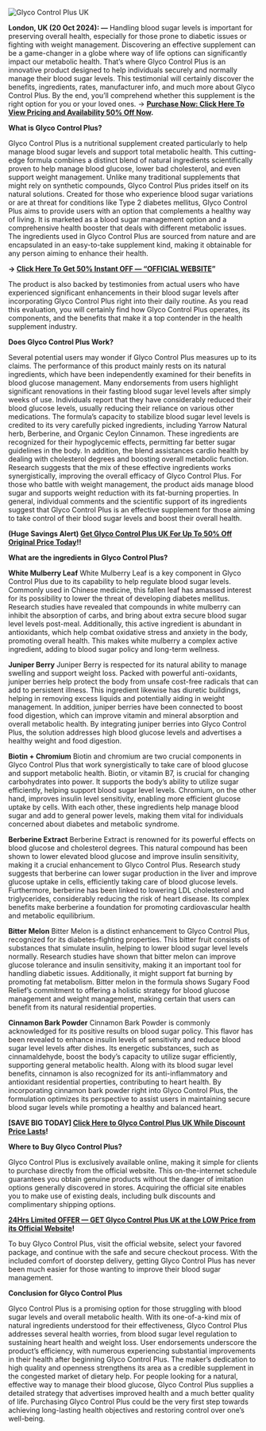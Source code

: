 ![Glyco Control Plus UK](https://github.com/user-attachments/assets/9fe64969-5356-4b32-acd0-2e4890a89b2f)



**London, UK (20 Oct 2024): —** Handling blood sugar levels is important for preserving overall health, especially for those prone to diabetic issues or fighting with weight management. Discovering an effective supplement can be a game-changer in a globe where way of life options can significantly impact our metabolic health. That’s where Glyco Control Plus is an innovative product designed to help individuals securely and normally manage their blood sugar levels. This testimonial will certainly discover the benefits, ingredients, rates, manufacturer info, and much more about Glyco Control Plus. By the end, you’ll comprehend whether this supplement is the right option for you or your loved ones. → **[Purchase Now: Click Here To View Pricing and Availability 50% Off Now](https://supplementcarts.com/glyco-control-plus-uk/).**


**What is Glyco Control Plus?**

Glyco Control Plus is a nutritional supplement created particularly to help manage blood sugar levels and support total metabolic health. This cutting-edge formula combines a distinct blend of natural ingredients scientifically proven to help manage blood glucose, lower bad cholesterol, and even support weight management. Unlike many traditional supplements that might rely on synthetic compounds, Glyco Control Plus prides itself on its natural solutions.
Created for those who experience blood sugar variations or are at threat for conditions like Type 2 diabetes mellitus, Glyco Control Plus aims to provide users with an option that complements a healthy way of living. It is marketed as a blood sugar management option and a comprehensive health booster that deals with different metabolic issues. The ingredients used in Glyco Control Plus are sourced from nature and are encapsulated in an easy-to-take supplement kind, making it obtainable for any person aiming to enhance their health.


**→ [Click Here To Get 50% Instant OFF — “OFFICIAL WEBSITE](https://supplementcarts.com/glyco-control-plus-uk/)”**


The product is also backed by testimonies from actual users who have experienced significant enhancements in their blood sugar levels after incorporating Glyco Control Plus right into their daily routine. As you read this evaluation, you will certainly find how Glyco Control Plus operates, its components, and the benefits that make it a top contender in the health supplement industry.


**Does Glyco Control Plus Work?**

Several potential users may wonder if Glyco Control Plus measures up to its claims. The performance of this product mainly rests on its natural ingredients, which have been independently examined for their benefits in blood glucose management. Many endorsements from users highlight significant renovations in their fasting blood sugar level levels after simply weeks of use. Individuals report that they have considerably reduced their blood glucose levels, usually reducing their reliance on various other medications.
The formula’s capacity to stabilize blood sugar level levels is credited to its very carefully picked ingredients, including Yarrow Natural herb, Berberine, and Organic Ceylon Cinnamon. These ingredients are recognized for their hypoglycemic effects, permitting far better sugar guidelines in the body. In addition, the blend assistances cardio health by dealing with cholesterol degrees and boosting overall metabolic function.
Research suggests that the mix of these effective ingredients works synergistically, improving the overall efficacy of Glyco Control Plus. For those who battle with weight management, the product aids manage blood sugar and supports weight reduction with its fat-burning properties. In general, individual comments and the scientific support of its ingredients suggest that Glyco Control Plus is an effective supplement for those aiming to take control of their blood sugar levels and boost their overall health.


**(Huge Savings Alert) [Get Glyco Control Plus UK For Up To 50% Off Original Price Today](https://supplementcarts.com/glyco-control-plus-uk/)!!**


**What are the ingredients in Glyco Control Plus?**

**White Mulberry Leaf**
White Mulberry Leaf is a key component in Glyco Control Plus due to its capability to help regulate blood sugar levels. Commonly used in Chinese medicine, this fallen leaf has amassed interest for its possibility to lower the threat of developing diabetes mellitus. Research studies have revealed that compounds in white mulberry can inhibit the absorption of carbs, and bring about extra secure blood sugar level levels post-meal. Additionally, this active ingredient is abundant in antioxidants, which help combat oxidative stress and anxiety in the body, promoting overall health. This makes white mulberry a complex active ingredient, adding to blood sugar policy and long-term wellness.

**Juniper Berry**
Juniper Berry is respected for its natural ability to manage swelling and support weight loss. Packed with powerful anti-oxidants, juniper berries help protect the body from unsafe cost-free radicals that can add to persistent illness. This ingredient likewise has diuretic buildings, helping in removing excess liquids and potentially aiding in weight management. In addition, juniper berries have been connected to boost food digestion, which can improve vitamin and mineral absorption and overall metabolic health. By integrating juniper berries into Glyco Control Plus, the solution addresses high blood glucose levels and advertises a healthy weight and food digestion.

**Biotin + Chromium**
Biotin and chromium are two crucial components in Glyco Control Plus that work synergistically to take care of blood glucose and support metabolic health. Biotin, or vitamin B7, is crucial for changing carbohydrates into power. It supports the body’s ability to utilize sugar efficiently, helping support blood sugar level levels. Chromium, on the other hand, improves insulin level sensitivity, enabling more efficient glucose uptake by cells. With each other, these ingredients help manage blood sugar and add to general power levels, making them vital for individuals concerned about diabetes and metabolic syndrome.

**Berberine Extract**
Berberine Extract is renowned for its powerful effects on blood glucose and cholesterol degrees. This natural compound has been shown to lower elevated blood glucose and improve insulin sensitivity, making it a crucial enhancement to Glyco Control Plus. Research study suggests that berberine can lower sugar production in the liver and improve glucose uptake in cells, efficiently taking care of blood glucose levels. Furthermore, berberine has been linked to lowering LDL cholesterol and triglycerides, considerably reducing the risk of heart disease. Its complex benefits make berberine a foundation for promoting cardiovascular health and metabolic equilibrium.

**Bitter Melon**
Bitter Melon is a distinct enhancement to Glyco Control Plus, recognized for its diabetes-fighting properties. This bitter fruit consists of substances that simulate insulin, helping to lower blood sugar level levels normally. Research studies have shown that bitter melon can improve glucose tolerance and insulin sensitivity, making it an important tool for handling diabetic issues. Additionally, it might support fat burning by promoting fat metabolism. Bitter melon in the formula shows Sugary Food Relief’s commitment to offering a holistic strategy for blood glucose management and weight management, making certain that users can benefit from its natural residential properties.

**Cinnamon Bark Powder**
Cinnamon Bark Powder is commonly acknowledged for its positive results on blood sugar policy. This flavor has been revealed to enhance insulin levels of sensitivity and reduce blood sugar level levels after dishes. Its energetic substances, such as cinnamaldehyde, boost the body’s capacity to utilize sugar efficiently, supporting general metabolic health. Along with its blood sugar level benefits, cinnamon is also recognized for its anti-inflammatory and antioxidant residential properties, contributing to heart health. By incorporating cinnamon bark powder right into Glyco Control Plus, the formulation optimizes its perspective to assist users in maintaining secure blood sugar levels while promoting a healthy and balanced heart.


**[SAVE BIG TODAY] [Click Here to Glyco Control Plus UK While Discount Price Lasts](https://supplementcarts.com/glyco-control-plus-uk/)!**


**Where to Buy Glyco Control Plus?**

Glyco Control Plus is exclusively available online, making it simple for clients to purchase directly from the official website. This on-the-internet schedule guarantees you obtain genuine products without the danger of imitation options generally discovered in stores. Acquiring the official site enables you to make use of existing deals, including bulk discounts and complimentary shipping options.


**[24Hrs Limited OFFER — GET Glyco Control Plus UK at the LOW Price from its Official Website](https://supplementcarts.com/glyco-control-plus-uk/)!**


To buy Glyco Control Plus, visit the official website, select your favored package, and continue with the safe and secure checkout process. With the included comfort of doorstep delivery, getting Glyco Control Plus has never been much easier for those wanting to improve their blood sugar management.


**Conclusion for Glyco Control Plus**

Glyco Control Plus is a promising option for those struggling with blood sugar levels and overall metabolic health. With its one-of-a-kind mix of natural ingredients understood for their effectiveness, Glyco Control Plus addresses several health worries, from blood sugar level regulation to sustaining heart health and weight loss.
User endorsements underscore the product’s efficiency, with numerous experiencing substantial improvements in their health after beginning Glyco Control Plus. The maker’s dedication to high quality and openness strengthens its area as a credible supplement in the congested market of dietary help.
For people looking for a natural, effective way to manage their blood glucose, Glyco Control Plus supplies a detailed strategy that advertises improved health and a much better quality of life. Purchasing Glyco Control Plus could be the very first step towards achieving long-lasting health objectives and restoring control over one’s well-being.
